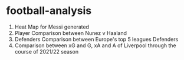 # football-analysis

1. Heat Map for Messi generated
2. Player Comparison between Nunez v Haaland 
3. Defenders Comparison between Europe's top 5 leagues Defenders
4. Comparison between xG and G, xA and A of Liverpool through the course of 2021/22 season
